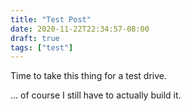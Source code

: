 ```yaml
---
title: "Test Post"
date: 2020-11-22T22:34:57-08:00
draft: true
tags: ["test"]
---
```


Time to take this thing for a test drive.

<!--more-->

... of course I still have to actually build it.
